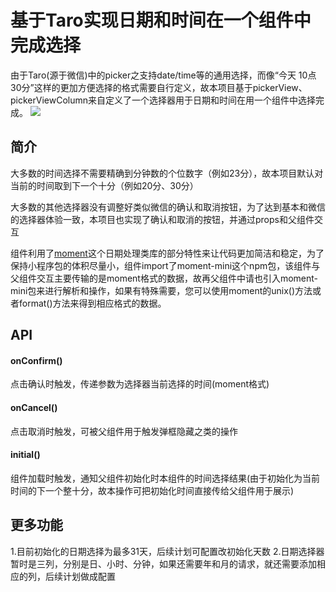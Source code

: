 # 基于Taro实现日期和时间在一个组件中完成选择

由于Taro(源于微信)中的picker之支持date/time等的通用选择，而像“今天 10点 30分”这样的更加方便选择的格式需要自行定义，故本项目基于pickerView、pickerViewColumn来自定义了一个选择器用于日期和时间在用一个组件中选择完成。
<img src="https://pan.hongtu.me/img/f165697e86d1ccadf9307cc7d8c062a6.png" />

## 简介

大多数的时间选择不需要精确到分钟数的个位数字（例如23分），故本项目默认对当前的时间取到下一个十分（例如20分、30分）

大多数的其他选择器没有调整好类似微信的确认和取消按钮，为了达到基本和微信的选择器体验一致，本项目也实现了确认和取消的按钮，并通过props和父组件交互

组件利用了[moment](http://momentjs.cn/)这个日期处理类库的部分特性来让代码更加简洁和稳定，为了保持小程序包的体积尽量小，组件import了moment-mini这个npm包，该组件与父组件交互主要传输的是moment格式的数据，故再父组件中请也引入moment-mini包来进行解析和操作，如果有特殊需要，您可以使用moment的unix()方法或者format()方法来得到相应格式的数据。

## API

#### onConfirm()

点击确认时触发，传递参数为选择器当前选择的时间(moment格式)

#### onCancel()

点击取消时触发，可被父组件用于触发弹框隐藏之类的操作

#### initial()

组件加载时触发，通知父组件初始化时本组件的时间选择结果(由于初始化为当前时间的下一个整十分，故本操作可把初始化时间直接传给父组件用于展示)

## 更多功能

1.目前初始化的日期选择为最多31天，后续计划可配置改初始化天数
2.日期选择器暂时是三列，分别是日、小时、分钟，如果还需要年和月的请求，就还需要添加相应的列，后续计划做成配置
